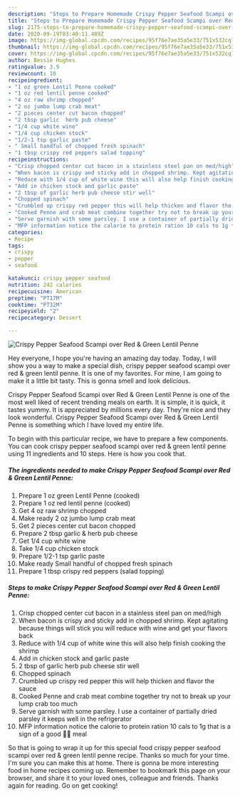 ```yaml
---
description: "Steps to Prepare Homemade Crispy Pepper Seafood Scampi over Red &amp;amp; Green Lentil Penne"
title: "Steps to Prepare Homemade Crispy Pepper Seafood Scampi over Red &amp;amp; Green Lentil Penne"
slug: 2175-steps-to-prepare-homemade-crispy-pepper-seafood-scampi-over-red-and-amp-green-lentil-penne
date: 2020-09-19T03:40:11.489Z
image: https://img-global.cpcdn.com/recipes/95f76e7ae35a5e33/751x532cq70/crispy-pepper-seafood-scampi-over-red-green-lentil-penne-recipe-main-photo.jpg
thumbnail: https://img-global.cpcdn.com/recipes/95f76e7ae35a5e33/751x532cq70/crispy-pepper-seafood-scampi-over-red-green-lentil-penne-recipe-main-photo.jpg
cover: https://img-global.cpcdn.com/recipes/95f76e7ae35a5e33/751x532cq70/crispy-pepper-seafood-scampi-over-red-green-lentil-penne-recipe-main-photo.jpg
author: Bessie Hughes
ratingvalue: 3.9
reviewcount: 10
recipeingredient:
- "1 oz green Lentil Penne cooked"
- "1 oz red lentil penne cooked"
- "4 oz raw shrimp chopped"
- "2 oz jumbo lump crab meat"
- "2 pieces center cut bacon chopped"
- "2 tbsp garlic  herb pub cheese"
- "1/4 cup white wine"
- "1/4 cup chicken stock"
- "1/2-1 tsp garlic paste"
- " Small handful of chopped fresh spinach"
- "1 tbsp crispy red peppers salad topping"
recipeinstructions:
- "Crisp chopped center cut bacon in a stainless steel pan on med/high"
- "When bacon is crispy and sticky add in chopped shrimp. Kept agitating because things will stick you will reduce with wine and get your flavors back"
- "Reduce with 1/4 cup of white wine this will also help finish cooking the shrimp"
- "Add in chicken stock and garlic paste"
- "2 tbsp of garlic herb pub cheese stir well"
- "Chopped spinach"
- "Crumbled up crispy red pepper this will help thicken and flavor the sauce"
- "Cooked Penne and crab meat combine together try not to break up your lump crab too much"
- "Serve garnish with some parsley. I use a container of partially dried parsley it keeps well in the refrigerator"
- "MFP information notice the calorie to protein ration 10 cals to 1g that is a sign of a good 💪🏻 meal"
categories:
- Recipe
tags:
- crispy
- pepper
- seafood

katakunci: crispy pepper seafood 
nutrition: 242 calories
recipecuisine: American
preptime: "PT17M"
cooktime: "PT32M"
recipeyield: "2"
recipecategory: Dessert

---
```



![Crispy Pepper Seafood Scampi over Red &amp; Green Lentil Penne](https://img-global.cpcdn.com/recipes/95f76e7ae35a5e33/751x532cq70/crispy-pepper-seafood-scampi-over-red-green-lentil-penne-recipe-main-photo.jpg)

Hey everyone, I hope you're having an amazing day today. Today, I will show you a way to make a special dish, crispy pepper seafood scampi over red &amp; green lentil penne. It is one of my favorites. For mine, I am going to make it a little bit tasty. This is gonna smell and look delicious.

Crispy Pepper Seafood Scampi over Red &amp; Green Lentil Penne is one of the most well liked of recent trending meals on earth. It is simple, it is quick, it tastes yummy. It is appreciated by millions every day. They're nice and they look wonderful. Crispy Pepper Seafood Scampi over Red &amp; Green Lentil Penne is something which I have loved my entire life.




To begin with this particular recipe, we have to prepare a few components. You can cook crispy pepper seafood scampi over red &amp; green lentil penne using 11 ingredients and 10 steps. Here is how you cook that.

<!--inarticleads1-->

##### The ingredients needed to make Crispy Pepper Seafood Scampi over Red &amp; Green Lentil Penne:

1. Prepare 1 oz green Lentil Penne (cooked)
1. Prepare 1 oz red lentil penne (cooked)
1. Get 4 oz raw shrimp chopped
1. Make ready 2 oz jumbo lump crab meat
1. Get 2 pieces center cut bacon chopped
1. Prepare 2 tbsp garlic &amp; herb pub cheese
1. Get 1/4 cup white wine
1. Take 1/4 cup chicken stock
1. Prepare 1/2-1 tsp garlic paste
1. Make ready  Small handful of chopped fresh spinach
1. Prepare 1 tbsp crispy red peppers (salad topping)




<!--inarticleads2-->

##### Steps to make Crispy Pepper Seafood Scampi over Red &amp; Green Lentil Penne:

1. Crisp chopped center cut bacon in a stainless steel pan on med/high
1. When bacon is crispy and sticky add in chopped shrimp. Kept agitating because things will stick you will reduce with wine and get your flavors back
1. Reduce with 1/4 cup of white wine this will also help finish cooking the shrimp
1. Add in chicken stock and garlic paste
1. 2 tbsp of garlic herb pub cheese stir well
1. Chopped spinach
1. Crumbled up crispy red pepper this will help thicken and flavor the sauce
1. Cooked Penne and crab meat combine together try not to break up your lump crab too much
1. Serve garnish with some parsley. I use a container of partially dried parsley it keeps well in the refrigerator
1. MFP information notice the calorie to protein ration 10 cals to 1g that is a sign of a good 💪🏻 meal




So that is going to wrap it up for this special food crispy pepper seafood scampi over red &amp; green lentil penne recipe. Thanks so much for your time. I'm sure you can make this at home. There is gonna be more interesting food in home recipes coming up. Remember to bookmark this page on your browser, and share it to your loved ones, colleague and friends. Thanks again for reading. Go on get cooking!
